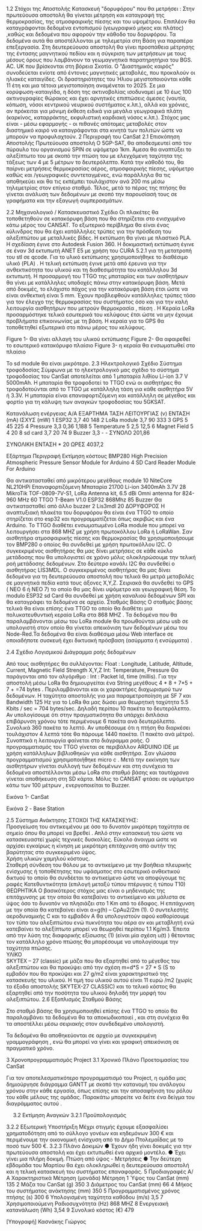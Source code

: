 1.2  Στόχοι της Αποστολής
Kατασκευή "δορυφόρου" που θα μετρήσει :
Στην πρωτεύουσα αποστολή θα γίνεται μέτρηση και καταγραφή της θερμοκρασίας, της ατμοσφαιρικής πίεσης και του υψομέτρου. Επιπλέον θα καταγράφονται  δεδομένα εντοπισμού (γεωγραφικό μήκος και πλάτος)  ,καθώς και δεδομένα που αφορούν την κάθοδο του δορυφόρου. Τα δεδομένα αυτά θα αποστέλλονται με τηλεμετρία  στη Βάση για παραπέρα επεξεργασία.
Στη δευτερεύουσα αποστολή θα γίνει προσπάθεια μέτρησης της έντασης μαγνητικού πεδίου και η σύγκριση των μετρήσεων με τους μέσους όρους που λαμβάνουν τα γεωμαγνητικά παρατηρητήρια του BGS. AC. UK που βρίσκονται στη βόρεια Σκοτία. Ο "Διαστημικός καιρός" συνοδεύεται ενίοτε από έντονες μαγνητικές μεταβολές, που προκαλούν οι ηλιακές καταιγίδες. Οι δραστηριότητες του Ήλιου μεγιστοποιούνται κάθε 11 έτη και μια τέτοια μεγιστοποίηση αναμένεται το 2025. Σε μια κορύφωση-καταιγίδα, η δόση της ακτινοβολίας ισοδυναμεί με 10 έως 100 ακτινογραφίες θώρακος και έχει αρνητικές επιπτώσεις άμεσες (ναυτία, κόπωση, νόσοι κεντρικού νευρικού συστήματος κ.λπ.), αλλά και χρόνιες,  αν πρόκειται για μόνιμη έκθεση ειδικά για μεγάλα γεωγραφικά πλάτη (καρκίνος, καταρράκτης, εκφυλιστική καρδιακή νόσος κ.λπ.). Στόχος μας είναι - μέσω εφαρμογής - οι πιθανές απότομες μεταβολές στον διαστημικό καιρό να καταγράφονται στα κινητά των πολιτών ώστε να μπορούν να προφυλαχτούν.
2 Περιγραφή του CanSat
2.1  Επισκόπηση Αποστολής
Πρωτεύουσα αποστολή
Ο 5GP-SAT, θα αποδεσμευτεί από τον πύραυλο του οργανισμού SPIN σε υψόμετρο 1km. Άμεσα θα αναπτύξει το αλεξίπτωτο του με σκοπό την πτώση του με ελεγχόμενη ταχύτητα της τάξεως των 4 με 5 μέτρων το δευτερόλεπτο. 
Κατά την κάθοδό του, θα παίρνει μετρήσεις θερμοκρασίας αέρος, ατμοσφαιρικής πίεσης, υψόμετρο  καθώς και /γεωγραφικές συντεταγμένες, ενώ παράλληλα θα τις αποθηκεύει και θα τις εκπέμπει τουλάχιστον ανά 200 ms μέσω τηλεμετρίας στον επίγειο σταθμό. 
Τέλος, μετά το πέρας της πτήσης θα γίνεται ανάλυση των δεδομένων με σκοπό την παρουσίασή τους σε γραφήματα και την εξαγωγή  συμπερασμάτων. 
 
2.2  Μηχανολογικό / Κατασκευαστικό Σχέδιο
Οι πλακέτες θα τοποθετηθούν σε κατακόρυφη βάση που θα στηρίζεται στο ενισχυμένο κάτω μέρος του CANSAT. Το εξωτερικό περίβλημα θα είναι ένας κύλινδρος που θα έχει κατάλληλες τρύπες για την πρόσδεση του αλεξιπτώτου με μεταλλικές βίδες. Η εκτύπωση θα γίνει με πλαστικό PLA.
Η σχεδίαση έγινε στο Autodesk Fusion 360. Η δοκιμαστική εκτύπωση έγινε σε έναν 3d εκτυπωτή ANET E5  με χρήση του CURA 5.2.1 για τη μετατροπή του stl σε qcode. 
Για το υλικό εκτύπωσης χρησιμοποιήθηκε το διαθέσιμο υλικό (PLA) . 
Η τελική εκτύπωση έγινε μετά από έρευνα για την ανθεκτικότητα του υλικού και τη διαθεσιμότητα του κατάλληλου 3d εκτυπωτή.
Η προσαρμογή του TTGO της μπαταρίας και των αισθητήρων θα γίνει με κατάλληλες υποδοχές πάνω στην κατακόρυφη βάση.
Μετά από δοκιμές, το ελάχιστο πάχος για την κατακόρυφη βάση έτσι ώστε να είναι ανθεκτική είναι 5 mm.
Έχουν προβλεφθούν κατάλληλες τρύπες τόσο για τον έλεγχο της θερμοκρασίας του συστήματος όσο και για την καλή λειτουργία αισθητήρων που μετρούν θερμοκρασία , πίεση .
Η Κεραία LoRa προσαρμόστηκε τελικά εσωτερικά του κελύφους έτσι ώστε να μην έχουμε προβλήματα επικοινωνίας με τη βάση.
Η κεραία για το GPS θα τοποθετηθεί εξωτερικά στο πάνω μέρος του κελύφους.
 
Figure 1- Θα γίνει αλλαγή του υλικού εκτύπωσης
Figure 2- Θα αφαιρεθεί το εσωτερικό κατακόρυφο πλαίσιο
Figure 3- η κεραία θα ενσωματωθεί στο πλαίσιο

Το sd module θα είναι μικρότερο.
2.3  Ηλεκτρολογικό Σχέδιο
Σύστημα τροφοδοσίας
Σύμφωνα με το ηλεκτρολογικό μας σχέδιο το σύστημα τροφοδοσίας του CanSat αποτελείται από 1 μπαταρία  λιθίου Li-ion 3.7 V 5000mAh. H μπαταρία θα τροφοδοτεί το TTGO ενώ οι αισθητήρες θα τροφοδοτούνται από το TTGO με κατάλληλη τάση για κάθε αισθητήρα 5V ή 3.3V.
Η μπαταρία είναι επαναφορτιζόμενη και κατάλληλη σε μέγεθος και φορτίο για τη  κάλυψη των αναγκών τροφοδοσίας του 5GKSAT.
 
Κατανάλωση ενέργειας
Α/Α	ΕΞΑΡΤΗΜΑ	ΤΑΣΗ ΛΕΙΤΟΥΡΓΙΑΣ (v)	ΕΝΤΑΣΗ (mA)	ΙΣΧΥΣ (mW)
1	ESP32	3,7	40	148
2	LoRa module	3,7	90	333
3	GPS	5	45	225
4	Pressure	3,3	0,36	1,188
5	Temperature	5	2,5	12,5
6	Magnet Field	5	4	20
8	sd card	3,7	20	74
9	Buzzer	3,3	-	-
ΣΥΝΟΛΟ	201,86	 
				
ΣΥΝΟΛΙΚΗ ΕΝΤΑΣΗ * 20 ΩΡΕΣ	4037,2	

Εξάρτημα	Περιγραφή	Εκτίμηση κόστους
 	BMP280 High Precision Atmospheric Pressure Sensor Module for Arduino	4
 	SD Card Reader Module For Arduino

Θα αντικατασταθεί από μικρότερου μεγέθους module	10
 	NiteCore NL210HPi Επαναφορτιζόμενη Μπαταρία 21700 Li-ion 3400mAh 3.7V	28
 	MikroTik TOF-0809-7V-S1, LoRa Antenna kit, 6.5 dBi Omni antenna for 824-960 MHz	60
 	TTGO T-Beam V1.0 ESP32 868Mhz	85
 	Buzzer
Θα αντικατασταθεί από άλλο buzzer	2
 	Lis3mdl	20
ΔΟΡΥΦΟΡΟΣ
Η αναπτυξιακή πλακέτα του δορυφόρου θα είναι ένα TTGO το οποίο στηρίζεται στο esp32 και προγραμματίζεται όπως ακριβώς και ένα Arduino. Το TTGO διαθέτει ενσωματωμένο LoRa module που μπορεί να λειτουργήσει στα 868 MHZ με χρήση πρωτοκόλλου LoRa ή LoRaWan.
Σαν αισθητήρα ατμοσφαιρικής πίεσης και θερμοκρασίας θα χρησιμοποιήσουμε τον BMP280 ο οποίος θα συνδεθεί με χρήση πρωτοκόλλου I2C. 
Ο συγκεκριμένος αισθητήρας θα μας δίνει μετρήσεις σε κάθε κύκλο μετάδοσης που θα υπολογιστεί σε χρόνο μόλις ολοκληρώσουμε την τελική ροή μετάδοσης δεδομένων. 
Στο δεύτερο κανάλι I2C θα συνδεθεί ο αισθητήρας LIS3MDL.  Ο συγκεκριμένος αισθητήρας θα μας δίνει δεδομένα για τη δευτερεύουσα αποστολή που τελικά θα μετρά μεταβολές σε μαγνητικά πεδία κατά τους άξονες Χ,Υ,Ζ.
Σειριακά θα συνδεθεί το GPS ( ΝΕΟ 6 ή ΝΕΟ 7) το οποίο θα μας δίνει υψόμετρο και γεωγραφική θέση.
Το modulo ESP32 sd Card θα συνδεθεί με χρήση καναλιού δεδομένων SPI και θα καταγράφει τα δεδομένα σε αρχείο.
Σταθμός Βάσης
Ο σταθμός βάσης τελικά θα είναι επίσης ένα TTGO το οποίο θα διαθέτει μια πολυκατευθυντική κεραία LoRa στα 868 ΜΗΖ . Τα δεδομένα που θα παραλαμβάνονται μέσω του LoRa module θα προωθούνται μέσω usb σε υπολογιστή στον οποίο θα γίνεται απεικόνιση των δεδομένων μέσω του Node-Red.Τα δεδομένα θα είναι διαθέσιμα μέσω Web interface σε οποιαδήποτε συσκευή έχει δικτυακή πρόσβαση (ασύρματα ή ενσύρματα) . 

2.4  Σχέδιο Λογισμικού
Διάγραμμα ροής δεδομένων
 
Από τους αισθητήρες θα συλλέγονται:
Float : Longitude, Latitude, Altitude, Current, Magnetic Field Strength X,Y,Z
Int: Temperature, Pressure
Θα παράγονται από τον αλγόριθμο :
Int : Packet Id, time (millis).
Για την αποστολή μέσω LoRa θα δημιουργείται ένα String μεγέθους 4 * 8 + 7*5 + 7 + =74 bytes .
Περιλαμβάνονται και οι χαρακτήρες διαχωρισμού των δεδομένων.
Η ταχύτητα αποστολής για μια παραμετροποίηση με SF 7 και Bandwidth 125 Ηz για το LoRa  θα μας δώσει μια θεωρητική ταχύτητα 5.5 Kbits / sec  = 704 bytes/sec.
Δηλαδή περίπου 10 πακέτα το δευτερόλεπτο.
Αν υπολογίσουμε ότι στην πραγματικότητα θα υπάρχει διπλάσια επιβάρυνση χρόνου τότε περιμένουμε 6 πακέτα ανά δευτερόλεπτο. Συνολικά 360 πακέτα το λεπτό.
Αν υποθέσουμε ότι η πτήση θα διαρκέσει τουλάχιστον 4 λεπτά τότε θα πάρουμε 1440 πακέτα. (1 πακέτο ανά μέτρο).
Συνοπτικά η λειτουργία φαίνεται στο διάγραμμα ροής.
Ο προγραμματισμός του TTGO  γίνεται σε περιβάλλον ARDUINO IDE με χρήση κατάλληλων βιβλιοθηκών για κάθε αισθητήρα. Σαν γλώσσα προγραμματισμού χρησιμοποιήθηκε micro c .
Μετά την εκκίνηση των αισθητήρων γίνεται συλλογή των δεδομένων  και στη συνέχεια τα δεδομένα αποστέλλονται μέσω LoRa στο σταθμό βάσης και ταυτόχρονα γίνεται αποθήκευση στη SD κάρτα.
Μόλις το CANSAT φτάσει σε υψόμετρο κάτω των 100 μέτρων , ενεργοποιείται το Buzzer.

  
Εικόνα 1- CanSat


Εικόνα 2 - Base Station

2.5  Σύστημα Ανάκτησης
ΣΤΟΧΟI ΤΗΣ ΚΑΤΑΣΚΕΥΗΣ:                                                                                                            
Προσγείωση του αντικειμένου με όσο το δυνατόν μικρότερη ταχύτητα σε σημείο όπου θα μπορεί να βρεθεί .                                                                                                                         Απλό στην κατασκευή του ώστε να κατασκευαστεί χωρίς τεχνικές δυσκολίες.
Εύκολο άνοιγμα ώστε να αρχίσει εγκαίρως η κίνηση με μικρότερη επιτάχυνση από αυτήν της βαρύτητας στο συγκεκριμένο ύψος.  
Χρήση υλικών χαμηλού κόστους.  
Σταθερή σύνδεση του θόλου με το αντικείμενο με την βοήθεια πλευρικής ενίσχυσης ή τοποθέτησης του υφάσματος στο εσωτερικό ανθεκτικού δικτυού το οποίο θα συνδέεται  το αντικείμενο ώστε να αποφύγουμε τις ραφές
Κατεθυντικότητα  (επιλογή μεταξύ τύπου πτέρυγας ή τύπου Τ10)
ΘΕΩΡΗΤΙΚΑ
Ο βασικότερος στόχος μας είναι ο μηδενισμός της επιτάχυνσης με την οποία θα κατεβαίνει το αντικείμενο και μάλιστα σε ύψος όσο το δυνατόν να πλησιάζει στο 1 Κm από το έδαφος.  Η επιτάχυνση με την οποία θα κατεβαίνει είναι α=g(h) – CρΑu2/2m  (1).  O συντελεστής αεροδυναμικής  C και το εμβαδόν Α  θα υπολογιστούν αφού καθορίσουμε τον τύπο του αλεξιπτώτου ενώ πυκνότητα του αέρα αν και μεταβλητή ενώ κατεβαίνει  το αλεξίπτωτο μπορεί να θεωρηθεί περίπου 1.1 Κg/m3. Έπειτα από την λύση της διαφορικής εξίσωσης (1)  (είναι μία σχέση u(t) ) θέτοντας τον κατάλληλο χρόνο πτώσης θα μπορέσουμε να υπολογίσουμε την ταχύτητα πτώσης.          
ΥΛΙΚΟ   
SKYTEX – 27 (classic) με μάζα που θα εξαρτηθεί από το μέγεθος του αλεξιπτώτου και θα προκύψει από την σχέση m=d*S = 27 * S (S το εμβαδόν που θα προκύψει και 27 g/m2 είναι χαρακτηριστικό της κατασκευής του υλικού. Η τιμή του υλικού αυτού είναι 11 ευρώ /m2 (χωρίς τα έξοδα αποστολής SKYTEX-27 CLASSIC) και το τελικό κόστος θα εξαρτηθεί από την ποσότητα  του υλικού δηλαδή την μορφή του αλεξιπτώτου.
2.6  Εξοπλισμός Σταθμού Βάσης

Στο σταθμό βάσης θα χρησιμοποιηθεί επίσης ένα TTGO το οποίο θα παραλαμβάνει τα δεδομένα θα τα αποκωδικοποιεί , και στη συνέχεια θα τα αποστέλλει  μέσω σειριακής στον συνδεδεμένο υπολογιστή. 

Τα δεδομένα θα αποθηκεύονται σε αρχείο με συγκεκριμένη γραμμογράφηση , ενώ θα μπορεί να γίνει και γραφική απεικόνιση σε πραγματικό χρόνο. 
 
 
3  Χρονοπρογραμματισμός Project 
3.1  Χρονικό Πλάνο Προετοιμασίας του CanSat

Για τον αποτελεσματικότερο προγραμματισμό του Project, η ομάδα μας δημιούργησε διάγραμμα GANTT με σκοπό την κατανομή του ανάλογου χρόνου στην κάθε εργασία, όπως επίσης και την αποσαφήνιση του ρόλου του κάθε μέλους της ομάδας. Παρακάτω μπορείτε να δείτε ένα δείγμα του διαγράμματος αυτού .

 
3.2  Εκτίμηση Αναγκών 
3.2.1  Προϋπολογισμός
 
3.2.2  Εξωτερική Υποστήριξη
Μέχρι στιγμής έχουμε εξασφαλίσει χρηματοδότηση από το σύλλογο γονέων και κηδεμόνων 300 € και περιμένουμε την οικονομική ενίσχυση από το Δήμο Πτολεμαΐδας με το ποσό των 500 €.
3.2.3  Πλάνο Δοκιμών
●	Έχουν ήδη γίνει δοκιμές για την πρωτεύουσα αποστολή και έχει εκτυπωθεί ένα αρχικό μοντέλο.
●	Έχει  γίνει μια πλήρη δοκιμή. Πτώση από ύψος - Μετρήσεις
●	Την δεύτερη εβδομάδα του Μαρτίου θα έχει ολοκληρωθεί η δευτερεύουσα αποστολή και η τελική κατασκευή του συστήματος επαναφοράς.
5  Προδιαγραφές 
Α/Α	Χαρακτηριστικά Μέτρηση (μονάδα)	Μέτρηση
1	Ύψος του CanSat (mm)	135
2	Μάζα του CanSat (g)	350
3	Διάμετρος του CanSat (mm)	66
4	Μήκος του συστήματος ανάκτησης (mm)	350
5	Προγραμματισμένος χρόνος πτήσης (s)	300
6	Υπολογισμένη ταχύτητα καθόδου (m/s)	3,5
7	Χρησιμοποιούμενη Ραδιοσυχνότητα (Hz)	868 MHZ
8	Ενεργειακή κατανάλωση (Wh)	3,54
9	Συνολικό κόστος (€)	479

[Υπογραφή]
Κασνάκης Γιώργος

